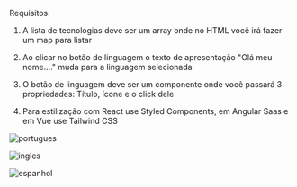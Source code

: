 
Requisitos:

1) A lista de tecnologias deve ser um array onde no HTML você irá fazer um map para listar

2) Ao clicar no botão de linguagem  o texto de apresentação "Olá meu nome...." muda para
a linguagem selecionada

3) O botão de linguagem  deve ser um componente onde você passará 3 propriedades: Título,
ícone e o click dele

4) Para estilização com React use Styled Components, em Angular Saas e em Vue use Tailwind
CSS


![portugues](https://user-images.githubusercontent.com/98665329/207726923-15719394-0827-4576-8269-7d42be95396a.PNG)


![ingles](https://user-images.githubusercontent.com/98665329/207726937-bce02733-25cf-44bb-b58d-8ba0901429de.PNG)


![espanhol](https://user-images.githubusercontent.com/98665329/207726959-6aeead59-b916-498e-adb4-067b4f9580cf.PNG)
